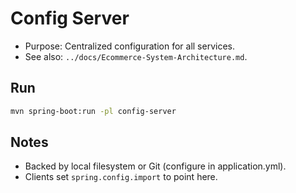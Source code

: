 # Config Server

- Purpose: Centralized configuration for all services.
- See also: `../docs/Ecommerce-System-Architecture.md`.

## Run
```bash
mvn spring-boot:run -pl config-server
```

## Notes
- Backed by local filesystem or Git (configure in application.yml).
- Clients set `spring.config.import` to point here.
